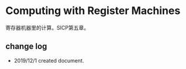 # Computing with Register Machines

寄存器机器里的计算。SICP第五章。

## change log

- 2019/12/1 created document.
